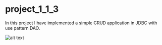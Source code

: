 # project_1_1_3
In this project I have implemented a simple CRUD application in JDBC with use pattern DAO.


![alt text](https://github.com/firsovroman/project_1_1_3/raw/master/pictures/123.jpg)
